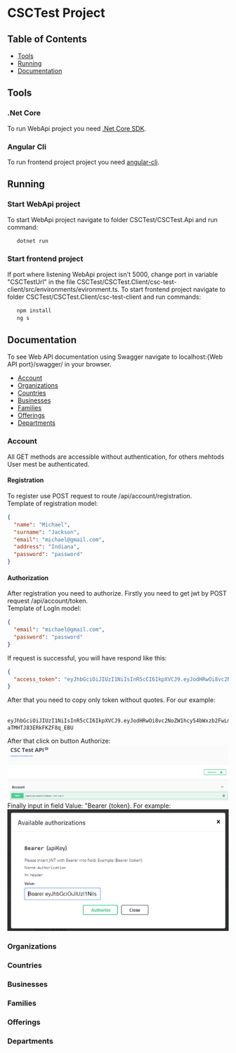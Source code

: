 # CSCTest Project
## Table of Contents
* [Tools](#tools)
* [Running](#running)
* [Documentation](#documentation)
## Tools
### .Net Core
To run WebApi project you need [.Net Core SDK](https://www.microsoft.com/net/download/windows/build). 
### Angular Cli
To run frontend project project you need [angular-cli](https://www.npmjs.com/package/angular-cli#installation).

## Running
### Start WebApi project
To start WebApi project navigate to folder CSCTest/CSCTest.Api and run command:
 ```bash
    dotnet run
```
### Start frontend project
If port where listening WebApi project isn't 5000, change port in variable "CSCTestUrl" in the file CSCTest/CSCTest.Client/csc-test-client/src/environments/evironment.ts.
To start frontend project navigate to folder CSCTest/CSCTest.Client/csc-test-client and run commands:
 ```bash
    npm install
    ng s
```
## Documentation
To see Web API documentation using Swagger navigate to localhost:{Web API port}/swagger/ in your browser. 

- [Account](#account)
- [Organizations](#organizations)
- [Countries](#countries)
- [Businesses](#businesses)
- [Families](#families)
- [Offerings](#offerings)
- [Departments](#departments)

### Account
All GET methods are accessible	without	authentication, for others mehtods User mest be authenticated.
#### Registration
To register use POST request to route /api/account/registration.  
Template of registration model:
```json
{
  "name": "Michael",
  "surname": "Jackson",
  "email": "michael@gmail.com",
  "address": "Indiana",
  "password": "password"
}
```
#### Authorization
After registration you need to authorize. Firstly you need to get jwt by POST request /api/account/token.  
Template of LogIn model:
```json
{
  "email": "michael@gmail.com",
  "password": "password"
}
```
If request is successful, you will have respond like this:
```json
{
  "access_token": "eyJhbGciOiJIUzI1NiIsInR5cCI6IkpXVCJ9.eyJodHRwOi8vc2NoZW1hcy54bWxzb2FwLm9yZy93cy8yMDA1LzA1L2lkZW50aXR5L2NsYWltcy9uYW1lIjoic3RyaW5nIiwiaHR0cDovL3NjaGVtYXMubWljcm9zb2Z0LmNvbS93cy8yMDA4LzA2L2lkZW50aXR5L2NsYWltcy9yb2xlIjoiY3VzdG9tZXIiLCJuYmYiOjE1MjIwNDUwMjAsImV4cCI6MTUyMjA0ODYyMCwiaXNzIjoiQ1NDVGVzdCIsImF1ZCI6Imh0dHA6Ly9sb2NhbGhvc3Q6NTAwMC8ifQ.ktnDaZmje3fP9dU5jmjAf-aTMHTJ83ERkFKZF8q_EBU"
}
```
After that you need to copy only token without quotes. For our example:
```text
  eyJhbGciOiJIUzI1NiIsInR5cCI6IkpXVCJ9.eyJodHRwOi8vc2NoZW1hcy54bWxzb2FwLm9yZy93cy8yMDA1LzA1L2lkZW50aXR5L2NsYWltcy9uYW1lIjoic3RyaW5nIiwiaHR0cDovL3NjaGVtYXMubWljcm9zb2Z0LmNvbS93cy8yMDA4LzA2L2lkZW50aXR5L2NsYWltcy9yb2xlIjoiY3VzdG9tZXIiLCJuYmYiOjE1MjIwNDUwMjAsImV4cCI6MTUyMjA0ODYyMCwiaXNzIjoiQ1NDVGVzdCIsImF1ZCI6Imh0dHA6Ly9sb2NhbGhvc3Q6NTAwMC8ifQ.ktnDaZmje3fP9dU5jmjAf-aTMHTJ83ERkFKZF8q_EBU
```
After that click on button Authorize:
![Authorize button](https://github.com/LytvyniukDima/CSCTest/blob/master/ReadMeImages/AuthorizeButton.PNG)  
Finally input in field Value: "Bearer {token}. For example:
![Input token](https://github.com/LytvyniukDima/CSCTest/blob/master/ReadMeImages/InputToken.PNG)

### Organizations
### Countries
### Businesses
### Families
### Offerings
### Departments
